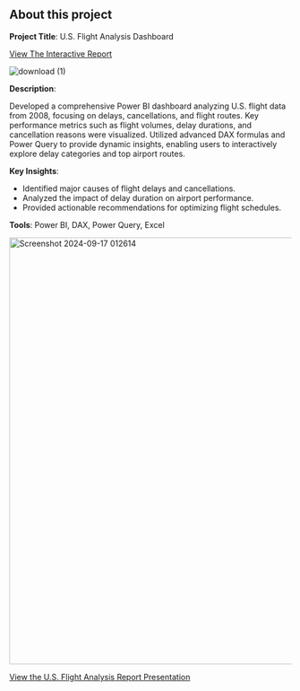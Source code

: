 ## About this project

**Project Title**: U.S. Flight Analysis Dashboard

[View The Interactive Report](https://mavenanalytics.io/project/19668)

![download (1)](https://github.com/user-attachments/assets/eeee68a2-3028-4d13-9f78-d27cb0c99a8a)


**Description**:

Developed a comprehensive Power BI dashboard analyzing U.S. flight data from 2008, focusing on delays, cancellations, and flight routes. Key performance metrics such as flight volumes, delay durations, and cancellation reasons were visualized. Utilized advanced DAX formulas and Power Query to provide dynamic insights, enabling users to interactively explore delay categories and top airport routes.

**Key Insights**:

- Identified major causes of flight delays and cancellations.
- Analyzed the impact of delay duration on airport performance.
- Provided actionable recommendations for optimizing flight schedules.

**Tools**: Power BI, DAX, Power Query, Excel

<img width="761" alt="Screenshot 2024-09-17 012614" src="https://github.com/user-attachments/assets/2b9fd300-07db-4e77-b5b0-0893b0e09209">



[View the U.S. Flight Analysis Report Presentation](https://www.canva.com/design/DAGQ56Mmnv8/0wJ03e9McpmL8S-az_FCcA/edit?utm_content=DAGQ56Mmnv8&utm_campaign=designshare&utm_medium=link2&utm_source=sharebutton)
